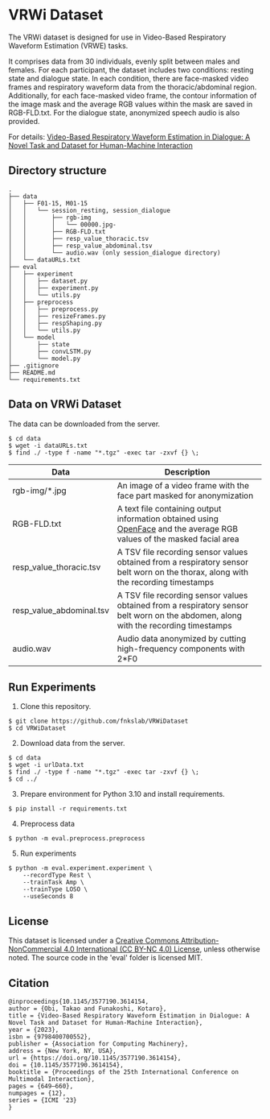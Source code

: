 # VRWi Dataset

The VRWi dataset is designed for use in Video-Based Respiratory Waveform Estimation (VRWE) tasks. 

It comprises data from 30 individuals, evenly split between males and females. For each participant, the dataset includes two conditions: resting state and dialogue state. In each condition, there are face-masked video frames and respiratory waveform data from the thoracic/abdominal region. Additionally, for each face-masked video frame, the contour information of the image mask and the average RGB values within the mask are saved in RGB-FLD.txt. For the dialogue state, anonymized speech audio is also provided.


For details: [Video-Based Respiratory Waveform Estimation in Dialogue: A Novel Task and Dataset for Human-Machine Interaction](https://doi.org/10.1145/3577190.3614154)


## Directory structure
```
.
├── data
│   ├── F01-15, M01-15
│   │   └── session_resting, session_dialogue
│   │       ├── rgb-img
│   │       │   └── 00000.jpg-
│   │       ├── RGB-FLD.txt
│   │       ├── resp_value_thoracic.tsv
│   │       ├── resp_value_abdominal.tsv
│   │       └── audio.wav (only session_dialogue directory)
│   └── dataURLs.txt
├── eval
│   ├── experiment
│   │   ├── dataset.py
│   │   ├── experiment.py
│   │   └── utils.py
│   ├── preprocess
│   │   ├── preprocess.py
│   │   ├── resizeFrames.py
│   │   ├── respShaping.py
│   │   └── utils.py
│   └── model
│       ├── state
│       ├── convLSTM.py
│       └── model.py
├── .gitignore
├── README.md
└── requirements.txt
```

## Data on VRWi Dataset
The data can be downloaded from the server.
```
$ cd data
$ wget -i dataURLs.txt
$ find ./ -type f -name "*.tgz" -exec tar -zxvf {} \;
```

| Data | Description |
| -- | -- |
| rgb-img/*.jpg | An image of a video frame with the face part masked for anonymization |
| RGB-FLD.txt | A text file containing output information obtained using [OpenFace](https://github.com/TadasBaltrusaitis/OpenFace/wiki/Output-Format) and the average RGB values of the masked facial area |
| resp_value_thoracic.tsv | A TSV file recording sensor values obtained from a respiratory sensor belt worn on the thorax, along with the recording timestamps |
| resp_value_abdominal.tsv | A TSV file recording sensor values obtained from a respiratory sensor belt worn on the abdomen, along with the recording timestamps |
| audio.wav | Audio data anonymized by cutting high-frequency components with 2*F0 |

## Run Experiments
1. Clone this repository.
```
$ git clone https://github.com/fnkslab/VRWiDataset
$ cd VRWiDataset
```

2. Download data from the server.
```
$ cd data
$ wget -i urlData.txt
$ find ./ -type f -name "*.tgz" -exec tar -zxvf {} \;
$ cd ../
```

3. Prepare environment for Python 3.10 and install requirements.
```
$ pip install -r requirements.txt
```

4. Preprocess data
```
$ python -m eval.preprocess.preprocess
```

5. Run experiments
```
$ python -m eval.experiment.experiment \
    --recordType Rest \
    --trainTask Amp \
    --trainType LOSO \
    --useSeconds 8
```


## License
This dataset is licensed under a [Creative Commons Attribution-NonCommercial 4.0 International (CC BY-NC 4.0) License](https://creativecommons.org/licenses/by-nc/4.0/), unless otherwise noted.
The source code in the 'eval' folder is licensed MIT.


## Citation
```
@inproceedings{10.1145/3577190.3614154,
author = {Obi, Takao and Funakoshi, Kotaro},
title = {Video-Based Respiratory Waveform Estimation in Dialogue: A Novel Task and Dataset for Human-Machine Interaction},
year = {2023},
isbn = {9798400700552},
publisher = {Association for Computing Machinery},
address = {New York, NY, USA},
url = {https://doi.org/10.1145/3577190.3614154},
doi = {10.1145/3577190.3614154},
booktitle = {Proceedings of the 25th International Conference on Multimodal Interaction},
pages = {649–660},
numpages = {12},
series = {ICMI '23}
}
```
